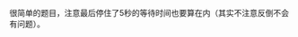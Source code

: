 <!-- date and tags in the next two lines
2017-05-20 20:14:10 +0800

-->
很简单的题目，注意最后停住了5秒的等待时间也要算在内（其实不注意反倒不会有问题）。

